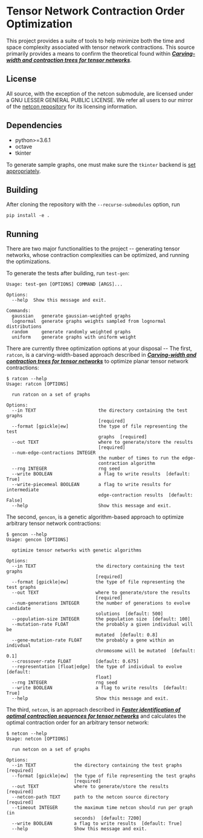 # Tensor Network Contraction Order Optimization

This project provides a suite of tools to help minimize both the time and space complexity associated with tensor network contractions. This source primarily provides a means to confirm the theoretical found within [***Carving-width and contraction trees for tensor networks***](https://arxiv.org/abs/1908.11034).

## License

All source, with the exception of the netcon submodule, are licensed under a GNU LESSER GENERAL PUBLIC LICENSE. We refer all users to our mirror of the [netcon repository](https://github.com/TensorCon/netcon) for its licensing information.

## Dependencies
* python>=3.6.1
* octave
* tkinter

To generate sample graphs, one must make sure the `tkinter` backend is [set appropriately](https://stackoverflow.com/questions/37604289/tkinter-tclerror-no-display-name-and-no-display-environment-variable?r=SearchResults&s=1|481.9562).

## Building
After cloning the repository with the `--recurse-submodules` option, run
```
pip install -e .
```

## Running
There are two major functionalities to the project -- generating tensor networks, whose contraction complexities can be optimized, and running the optimizations.

To generate the tests after building, run `test-gen`:
```
Usage: test-gen [OPTIONS] COMMAND [ARGS]...

Options:
  --help  Show this message and exit.

Commands:
  gaussian   generate gaussian-weighted graphs
  lognormal  generate graphs weights sampled from lognormal distributions
  random     generate randomly weighted graphs
  uniform    generate graphs with uniform weight
```

There are currently three optimization options at your disposal -- The first, `ratcon`, is a carving-width-based approach described in [***Carving-width and contraction trees for tensor networks***](https://arxiv.org/abs/1908.11034) to optimize planar tensor network contractions:
```
$ ratcon --help
Usage: ratcon [OPTIONS]

  run ratcon on a set of graphs

Options:
  --in TEXT                       the directory containing the test graphs
                                  [required]
  --format [gpickle|ew]           the type of file representing the test
                                  graphs  [required]
  --out TEXT                      where to generate/store the results
                                  [required]
  --num-edge-contractions INTEGER
                                  the number of times to run the edge-
                                  contraction algorithm
  --rng INTEGER                   rng seed
  --write BOOLEAN                 a flag to write results  [default: True]
  --write-piecemeal BOOLEAN       a flag to write results for intermediate
                                  edge-contraction results  [default: False]
  --help                          Show this message and exit.
```

The second, `gencon`, is a genetic algorithm-based approach to optimize arbitrary tensor network contractions:
```
$ gencon --help
Usage: gencon [OPTIONS]

  optimize tensor networks with genetic algorithms

Options:
  --in TEXT                      the directory containing the test graphs
                                 [required]
  --format [gpickle|ew]          the type of file representing the test graphs
  --out TEXT                     where to generate/store the results
                                 [required]
  --num-generations INTEGER      the number of generations to evolve candidate
                                 solutions  [default: 500]
  --population-size INTEGER      the population size  [default: 100]
  --mutation-rate FLOAT          the probably a given individual will be
                                 mutated  [default: 0.8]
  --gene-mutation-rate FLOAT     the probably a gene within an indivdual
                                 chromosome will be mutated  [default: 0.1]
  --crossover-rate FLOAT         [default: 0.675]
  --representation [float|edge]  the type of individual to evolve  [default:
                                 float]
  --rng INTEGER                  rng seed
  --write BOOLEAN                a flag to write results  [default: True]
  --help                         Show this message and exit.
```

The third, `netcon`, is an approach described in [***Faster identification of optimal contraction sequences for tensor networks***](https://journals.aps.org/pre/abstract/10.1103/PhysRevE.90.033315) and calculates the optimal contraction order for an arbitrary tensor network:
```
$ netcon --help
Usage: netcon [OPTIONS]

  run netcon on a set of graphs

Options:
  --in TEXT              the directory containing the test graphs  [required]
  --format [gpickle|ew]  the type of file representing the test graphs
                         [required]
  --out TEXT             where to generate/store the results  [required]
  --netcon-path TEXT     path to the netcon source directory  [required]
  --timeout INTEGER      the maximum time netcon should run per graph (in
                         seconds)  [default: 7200]
  --write BOOLEAN        a flag to write results  [default: True]
  --help                 Show this message and exit.
```
